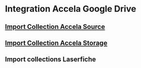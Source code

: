 # Integration Accela Google Drive

## [Import Collection Accela Source](accelaSource)

## [Import Collection Accela Storage](accelaStorage)

## Import collections Laserfiche
